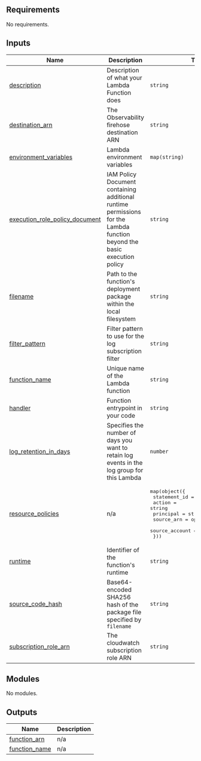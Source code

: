 <!-- BEGIN_TF_DOCS -->
<!-- markdownlint-disable -->
<!-- vale off -->

## Requirements

No requirements.
## Inputs

| Name | Description | Type | Default | Required |
|------|-------------|------|---------|:--------:|
| <a name="input_description"></a> [description](#input\_description) | Description of what your Lambda Function does | `string` | n/a | yes |
| <a name="input_destination_arn"></a> [destination\_arn](#input\_destination\_arn) | The Observability firehose destination ARN | `string` | n/a | yes |
| <a name="input_environment_variables"></a> [environment\_variables](#input\_environment\_variables) | Lambda environment variables | `map(string)` | `{}` | no |
| <a name="input_execution_role_policy_document"></a> [execution\_role\_policy\_document](#input\_execution\_role\_policy\_document) | IAM Policy Document containing additional runtime permissions for the Lambda function beyond the basic execution policy | `string` | `""` | no |
| <a name="input_filename"></a> [filename](#input\_filename) | Path to the function's deployment package within the local filesystem | `string` | n/a | yes |
| <a name="input_filter_pattern"></a> [filter\_pattern](#input\_filter\_pattern) | Filter pattern to use for the log subscription filter | `string` | `""` | no |
| <a name="input_function_name"></a> [function\_name](#input\_function\_name) | Unique name of the Lambda function | `string` | n/a | yes |
| <a name="input_handler"></a> [handler](#input\_handler) | Function entrypoint in your code | `string` | n/a | yes |
| <a name="input_log_retention_in_days"></a> [log\_retention\_in\_days](#input\_log\_retention\_in\_days) | Specifies the number of days you want to retain log events in the log group for this Lambda | `number` | `0` | no |
| <a name="input_resource_policies"></a> [resource\_policies](#input\_resource\_policies) | n/a | <pre>map(object({<br/>    statement_id   = optional(string)<br/>    action         = string<br/>    principal      = string<br/>    source_arn     = optional(string)<br/>    source_account = optional(string)<br/>  }))</pre> | `{}` | no |
| <a name="input_runtime"></a> [runtime](#input\_runtime) | Identifier of the function's runtime | `string` | `"nodejs20.x"` | no |
| <a name="input_source_code_hash"></a> [source\_code\_hash](#input\_source\_code\_hash) | Base64-encoded SHA256 hash of the package file specified by `filename` | `string` | n/a | yes |
| <a name="input_subscription_role_arn"></a> [subscription\_role\_arn](#input\_subscription\_role\_arn) | The cloudwatch subscription role ARN | `string` | n/a | yes |
## Modules

No modules.
## Outputs

| Name | Description |
|------|-------------|
| <a name="output_function_arn"></a> [function\_arn](#output\_function\_arn) | n/a |
| <a name="output_function_name"></a> [function\_name](#output\_function\_name) | n/a |
<!-- vale on -->
<!-- markdownlint-enable -->
<!-- END_TF_DOCS -->
